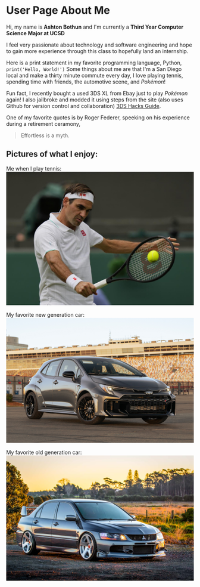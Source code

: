# User Page About Me
Hi, my name is **Ashton Bothun** and I'm currently a **Third Year Computer Science Major at UCSD**

I feel very passionate about technology and software engineering and hope to gain more experience through this class to hopefully land an internship. 

Here is a print statement in my favorite programming language, Python, `print('Hello, World!')`
Some things about me are that I'm a San Diego local and make a thirty minute commute every day, I love playing tennis, spending time with friends, the automotive scene, and *Pokémon*!

Fun fact, I recently bought a used 3DS XL from Ebay just to play *Pokémon* again! I also jailbroke and modded it using steps from the site (also uses Github for version control and collaboration) [3DS Hacks Guide](https://3ds.hacks.guide/).

One of my favorite quotes is by Roger Federer, speeking on his experience during a retirement ceramony,
> Effortless is a myth. 

## Pictures of what I enjoy: 

Me when I play tennis: 
![roger](download.jpg)

My favorite new generation car: 
![car](rolla.jpg)

My favorite old generation car: 
![car](evo9.jpeg)

